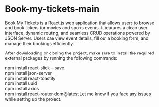 # Book-my-tickets-main
Book My Tickets is a React.js web application that allows users to browse and book tickets for movies and sports events. It features a clean user interface, dynamic routing, and seamless CRUD operations powered by JSON Server. Users can view event details, fill out a booking form, and manage their bookings efficiently.

After downloading or cloning the project, make sure to install the required external packages by running the following commands:

npm install react-slick --save  
npm install json-server  
npm install react-toastify  
npm install uuid  
npm install axios  
npm install react-router-dom@latest
Let me know if you face any issues while setting up the project.
